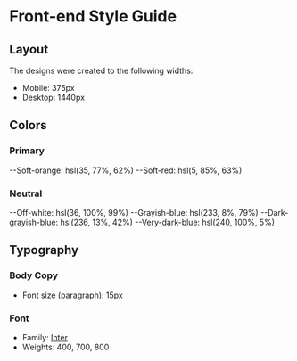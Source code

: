 # Front-end Style Guide

## Layout

The designs were created to the following widths:

- Mobile: 375px
- Desktop: 1440px

## Colors

### Primary

--Soft-orange: hsl(35, 77%, 62%)
--Soft-red: hsl(5, 85%, 63%)

### Neutral

--Off-white: hsl(36, 100%, 99%)
--Grayish-blue: hsl(233, 8%, 79%)
--Dark-grayish-blue: hsl(236, 13%, 42%)
--Very-dark-blue: hsl(240, 100%, 5%)

## Typography

### Body Copy

- Font size (paragraph): 15px

### Font

- Family: [Inter](https://fonts.google.com/specimen/Inter)
- Weights: 400, 700, 800
